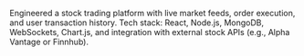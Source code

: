 Engineered a stock trading platform with live market feeds, order execution, and user transaction history.
Tech stack: React, Node.js, MongoDB, WebSockets, Chart.js, and integration with external stock APIs (e.g., Alpha Vantage or Finnhub).


